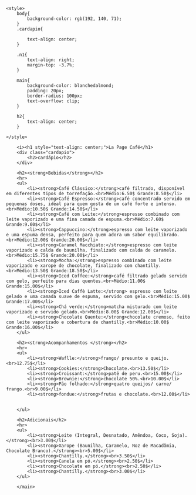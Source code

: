 <!DOCTYPE html>
<html lang="pt-br">
<head>
    <meta charset="UTF-8">
    <meta name="viewport" content="width=device-width, initial-scale=1.0">
    <title>La-Page-Café-Cardapio</title>

    <style>
        body{
            background-color: rgb(192, 140, 71);
        }
        .cardapio{
            
            text-align: center;
        }

        .n1{
            text-align: right;
            margin-top: -3.7%;
        }

        main{
            background-color: blanchedalmond;
            padding: 20px;
            border-radius: 100px;
            text-overflow: clip;
        }

        h2{
            text-align: center;
        }
        
    </style>

</head>
<body>
    <main>
    
        <i><h1 style="text-align: center;">La Page Café</h1>
        <div class="cardapio">
            <h2>cardápio</h2>
        </div>
    
        <h2><strong>Bebidas</strong></h2>
        <hr>
        <ul>
            <li><strong>Café Clássico:</strong>café filtrado, disponível em diferentes tipos de torrefação.<br>Médio:6.50$ Grande:8.50$</li>
            <li><strong>Café Espresso:</strong>café concentrado servido em pequenas doses, ideal para quem gosta de um café forte e intenso.<br>Médio:10.50$ Grande:14.50$</li> 
            <li><strong>Café com Leite:</strong>espresso combinado com leite vaporizado e uma fina camada de espuma.<br>Médio:7.60$ Grande:9.60$</li>
            <li><strong>Cappuccino:</strong>espresso com leite vaporizado e uma espuma densa, perfeito para quem adora um sabor equilibrado.<br>Médio:12.00$ Grande:20.00$</li>
            <li><strong>Caramel Macchiato:</strong>espresso com leite vaporizado e calda de baunilha, finalizado com calda de caramelo.<br>Médio:15.75$ Grande:20.00$</li>
            <li><strong>Mocha:</strong>espresso combinado com leite vaporizado e xarope de chocolate, finalizado com chantilly.<br>Médio:13.50$ Grande:18.50$</li>
            <li><strong>Iced Coffee:</strong>café filtrado gelado servido com gelo, perfeito para dias quentes.<br>Médio:11.00$ Grande:15.00$</li>
            <li><strong>Iced Caffè Latte:</strong> espresso com leite gelado e uma camada suave de espuma, servido com gelo.<br>Médio:15.00$ Grande:17.00$</li>
            <li><strong>Chá verde:</strong>matcha misturado com leite vaporizado e servido gelado.<br>Médio:8.00$ Grande:12.00$</li>
            <li><strong>Chocolate Quente:</strong>chocolate cremoso, feito com leite vaporizado e cobertura de chantilly.<br>Médio:10.00$ Grande:16.00$</li>
        </ul>
    
        <h2><strong>Acompanhamentos </strong></h2>
        <hr>
        <ul>
            <li><strong>Waflle:</strong>frango/ presunto e queijo.<br>12.75$</li>
            <li><strong>Cookies:</strong>Chocolate.<br>13.50$</li>
            <li><strong>Croissant:</strong>patê de peru.<br>15.00$</li>
            <li><strong>Brownie:</strong>chocolate 50%.<br>10.00$</li>
            <li><strong>Pão folhado:</strong>quatro queijos/ carne/ frango.<br>9.00$</li>
            <li><strong>fondue:</strong>frutas e chocolate.<br>12.00$</li>
    
            
        </ul>
    
        <h2>Adicionais</h2>
        <hr>
        <ul>
            <li><strong>Leite (Integral, Desnatado, Amêndoa, Coco, Soja).</strong><br>3.00$</li>
            <li><strong>Xarope (Baunilha, Caramelo, Noz de Macadâmia, Chocolate Branco).</strong><br>5.00$</li>
            <li><strong>Chantilly.</strong><br>3.50$</li>
            <li><strong>Canela em pó.</strong><br>2.50$</li>
            <li><strong>Chocolate em pó.</strong><br>2.50$</li> 
            <li><strong>Chantilly.</strong><br>3.00$</li>
        </ul>
    
        </main>
    
</body>
</html>

